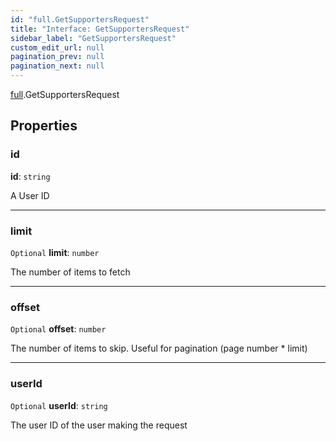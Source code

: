 ```yaml
---
id: "full.GetSupportersRequest"
title: "Interface: GetSupportersRequest"
sidebar_label: "GetSupportersRequest"
custom_edit_url: null
pagination_prev: null
pagination_next: null
---
```


[full](../namespaces/full.md).GetSupportersRequest

## Properties

### id

 **id**: `string`

A User ID

___

### limit

 `Optional` **limit**: `number`

The number of items to fetch

___

### offset

 `Optional` **offset**: `number`

The number of items to skip. Useful for pagination (page number * limit)

___

### userId

 `Optional` **userId**: `string`

The user ID of the user making the request
